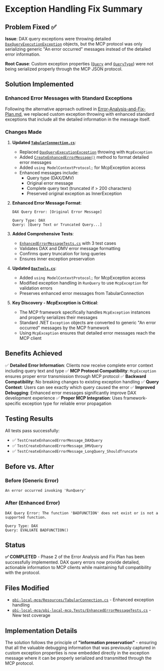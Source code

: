 # Exception Handling Fix Summary

## Problem Fixed ✅

**Issue**: DAX query exceptions were throwing detailed [`DaxQueryExecutionException`](../pbi-local-mcp/Core/DaxQueryExecutionException.cs) objects, but the MCP protocol was only serializing generic "An error occurred" messages instead of the detailed error information.

**Root Cause**: Custom exception properties ([`Query`](../pbi-local-mcp/Core/DaxQueryExecutionException.cs:17) and [`QueryType`](../pbi-local-mcp/Core/DaxQueryExecutionException.cs:22)) were not being serialized properly through the MCP JSON protocol.

## Solution Implemented

### Enhanced Error Messages with Standard Exceptions

Following the alternative approach outlined in [Error-Analysis-and-Fix-Plan.md](./Error-Analysis-and-Fix-Plan.md#alternative-approach-if-custom-exceptions-fail), we replaced custom exception throwing with enhanced standard exceptions that include all the detailed information in the message itself.

### Changes Made

1. **Updated [`TabularConnection.cs`](../pbi-local-mcp/Resources/TabularConnection.cs:138-147)**:
   - Replaced [`DaxQueryExecutionException`](../pbi-local-mcp/Core/DaxQueryExecutionException.cs) throwing with `McpException`
   - Added [`CreateEnhancedErrorMessage()`](../pbi-local-mcp/Resources/TabularConnection.cs:362-370) method to format detailed error messages
   - Added `using ModelContextProtocol;` for McpException access
   - Enhanced messages include:
     - Query type (DAX/DMV)
     - Original error message  
     - Complete query text (truncated if > 200 characters)
     - Preserved original exception as InnerException

2. **Enhanced Error Message Format**:
   ```
   DAX Query Error: [Original Error Message]
   
   Query Type: DAX
   Query: [Query Text or Truncated Query...]
   ```

3. **Added Comprehensive Tests**:
   - [`EnhancedErrorMessageTests.cs`](../pbi-local-mcp/pbi-local-mcp.Tests/EnhancedErrorMessageTests.cs) with 3 test cases
   - Validates DAX and DMV error message formatting
   - Confirms query truncation for long queries
   - Ensures inner exception preservation

2. **Updated [`DaxTools.cs`](../pbi-local-mcp/DaxTools.cs)**:
   - Added `using ModelContextProtocol;` for McpException access
   - Modified exception handling in `RunQuery` to use `McpException` for validation errors
   - Preserves enhanced error messages from TabularConnection

3. **Key Discovery - McpException is Critical**:
   - The MCP framework specifically handles `McpException` instances and properly serializes their messages
   - Standard .NET `Exception` objects are converted to generic "An error occurred" messages by the MCP framework
   - Using `McpException` ensures that detailed error messages reach the MCP client

## Benefits Achieved

✅ **Detailed Error Information**: Clients now receive complete error context including query text and type
✅ **MCP Protocol Compatibility**: `McpException` ensures proper error transmission through MCP protocol
✅ **Backward Compatibility**: No breaking changes to existing exception handling
✅ **Query Context**: Users can see exactly which query caused the error
✅ **Improved Debugging**: Enhanced error messages significantly improve DAX development experience
✅ **Proper MCP Integration**: Uses framework-specific exception type for reliable error propagation

## Testing Results

All tests pass successfully:
- ✅ `TestCreateEnhancedErrorMessage_DAXQuery` 
- ✅ `TestCreateEnhancedErrorMessage_DMVQuery`
- ✅ `TestCreateEnhancedErrorMessage_LongQuery_ShouldTruncate`

## Before vs. After

### Before (Generic Error)
```
An error occurred invoking 'RunQuery'
```

### After (Enhanced Error)
```
DAX Query Error: The function 'BADFUNCTION' does not exist or is not a supported function.

Query Type: DAX
Query: EVALUATE BADFUNCTION()
```

## Status

**✅ COMPLETED** - Phase 2 of the Error Analysis and Fix Plan has been successfully implemented. DAX query errors now provide detailed, actionable information to MCP clients while maintaining full compatibility with the protocol.

## Files Modified

- [`pbi-local-mcp/Resources/TabularConnection.cs`](../pbi-local-mcp/Resources/TabularConnection.cs) - Enhanced exception handling
- [`pbi-local-mcp/pbi-local-mcp.Tests/EnhancedErrorMessageTests.cs`](../pbi-local-mcp/pbi-local-mcp.Tests/EnhancedErrorMessageTests.cs) - New test coverage

## Implementation Details

The solution follows the principle of **"information preservation"** - ensuring that all the valuable debugging information that was previously captured in custom exception properties is now embedded directly in the exception message where it can be properly serialized and transmitted through the MCP protocol.